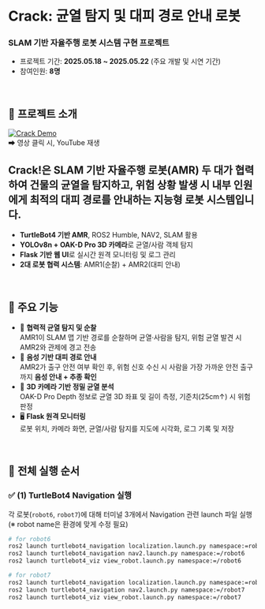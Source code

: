 # Crack: 균열 탐지 및 대피 경로 안내 로봇

### SLAM 기반 자율주행 로봇 시스템 구현 프로젝트
- 프로젝트 기간: **2025.05.18 ~ 2025.05.22** (주요 개발 및 시연 기간)  
- 참여인원: **8명**

<br>

## 🎥 프로젝트 소개  
[![Crack Demo](https://img.youtube.com/vi/RlI6yj5Fucw/0.jpg)](https://youtu.be/RlI6yj5Fucw)  
➡ 영상 클릭 시, YouTube 재생  

## Crack!은 SLAM 기반 자율주행 로봇(AMR) 두 대가 협력하여 건물의 균열을 탐지하고, 위험 상황 발생 시 내부 인원에게 **최적의 대피 경로**를 안내하는 지능형 로봇 시스템입니다.  

- **TurtleBot4 기반 AMR**, ROS2 Humble, NAV2, SLAM 활용  
- **YOLOv8n + OAK-D Pro 3D 카메라**로 균열/사람 객체 탐지  
- **Flask 기반 웹 UI**로 실시간 원격 모니터링 및 로그 관리  
- **2대 로봇 협력 시스템**: AMR1(순찰) + AMR2(대피 안내)  

<br>

## 🔧 주요 기능
- 🤖 **협력적 균열 탐지 및 순찰**  
  AMR1이 SLAM 맵 기반 경로를 순찰하며 균열·사람을 탐지, 위험 균열 발견 시 AMR2와 관제에 경고 전송  
- 🚶 **음성 기반 대피 경로 안내**  
  AMR2가 출구 안전 여부 확인 후, 위험 신호 수신 시 사람을 가장 가까운 안전 출구까지 **음성 안내 + 추종 확인**  
- 📏 **3D 카메라 기반 정밀 균열 분석**  
  OAK-D Pro Depth 정보로 균열 3D 좌표 및 길이 측정, 기준치(25cm↑) 시 위험 판정  
- 🖥️ **Flask 원격 모니터링**  
  로봇 위치, 카메라 화면, 균열/사람 탐지를 지도에 시각화, 로그 기록 및 저장  

<br>

## 🚀 전체 실행 순서

### ✅ (1) TurtleBot4 Navigation 실행
각 로봇(`robot6`, `robot7`)에 대해 터미널 3개에서 Navigation 관련 launch 파일 실행  
(※ robot name은 환경에 맞게 수정 필요)

```bash
# for robot6
ros2 launch turtlebot4_navigation localization.launch.py namespace:=robot6 map:=$HOME/rokey_c1_mini/src/crack/map/map.yaml
ros2 launch turtlebot4_navigation nav2.launch.py namespace:=/robot6
ros2 launch turtlebot4_viz view_robot.launch.py namespace:=/robot6

# for robot7
ros2 launch turtlebot4_navigation localization.launch.py namespace:=robot7 map:=$HOME/rokey_c1_mini/src/crack/map/map.yaml
ros2 launch turtlebot4_navigation nav2.launch.py namespace:=/robot7
ros2 launch turtlebot4_viz view_robot.launch.py namespace:=/robot7
